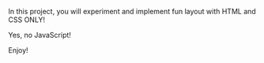 In this project, you will experiment and implement fun layout with HTML and CSS ONLY!

Yes, no JavaScript!

Enjoy!